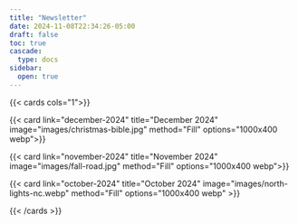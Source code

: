 ```yaml
---
title: "Newsletter"
date: 2024-11-08T22:34:26-05:00
draft: false
toc: true
cascade:
  type: docs
sidebar:
  open: true
---
```


{{< cards cols="1">}}

{{< card link="december-2024" title="December 2024" image="images/christmas-bible.jpg" method="Fill" options="1000x400 webp">}}

{{< card link="november-2024" title="November 2024" image="images/fall-road.jpg" method="Fill" options="1000x400 webp">}}

{{< card link="october-2024" title="October 2024" image="images/north-lights-nc.webp" method="Fill" options="1000x400 webp" >}}

{{< /cards >}}
